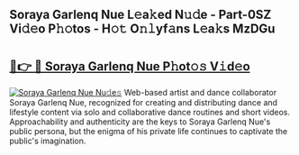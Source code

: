 ## Soraya Garlenq Nue L𝚎a𝚔ed N𝚞𝚍e - Part-0SZ Vi𝚍𝚎o P𝚑𝚘tos - H𝚘𝚝 O𝚗𝚕yf𝚊ns L𝚎a𝚔s MzDGu

# <h2><a href="http://kf5f9z.oniu.top/?m=Soraya+Garlenq+Nue">🔗👉 🔴 Soraya Garlenq Nue P𝚑ot𝚘𝚜 V𝚒d𝚎o</a></h2>

[![Soraya Garlenq Nue Nu𝚍e𝚜](https://i.imgur.com/0qMVB7G.gif)](http://kf5f9z.oniu.top/?m=Soraya+Garlenq+Nue)
Web-based artist and dance collaborator Soraya Garlenq Nue, recognized for creating and distributing dance and lifestyle content via solo and collaborative dance routines and short videos. Approachability and authenticity are the keys to Soraya Garlenq Nue's public persona, but the enigma of his private life continues to captivate the public's imagination.  
